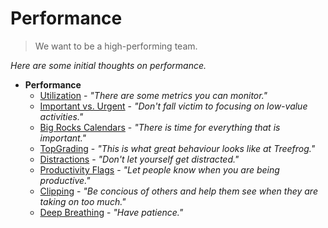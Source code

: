 # Performance

> We want to be a high-performing team.

*Here are some initial thoughts on performance.*

- **Performance**
	- [Utilization](Utilization.md) - *"There are some metrics you can monitor."*
	- [Important vs. Urgent](ImportantVsUrgent.md) - *"Don't fall victim to focusing on low-value activities."*
	- [Big Rocks Calendars](BigRocksCalendars.md) - *"There is time for everything that is important."*
	- [TopGrading](TopGrading.md) - *"This is what great behaviour looks like at Treefrog."*
	- [Distractions](Distractions.md) - *"Don't let yourself get distracted."*
	- [Productivity Flags](ProductivityFlags.md) - *"Let people know when you are being productive."*
	- [Clipping](Clipping.md) - *"Be concious of others and help them see when they are taking on too much."*
	- [Deep Breathing](DeepBreathing.md) - *"Have patience."*
